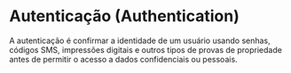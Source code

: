 # Autenticação (Authentication)

A autenticação é confirmar a identidade de um usuário usando senhas, códigos SMS, impressões digitais e outros tipos de provas de propriedade antes de permitir o acesso a dados confidenciais ou pessoais.
